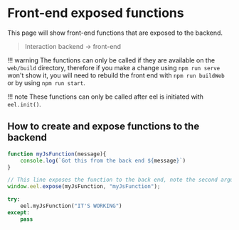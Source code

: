 <!--
 Copyright (C) 2023 Hefestus
 
 This file is part of Bolinho.
 
 Bolinho is free software: you can redistribute it and/or modify
 it under the terms of the GNU General Public License as published by
 the Free Software Foundation, either version 3 of the License, or
 (at your option) any later version.
 
 Bolinho is distributed in the hope that it will be useful,
 but WITHOUT ANY WARRANTY; without even the implied warranty of
 MERCHANTABILITY or FITNESS FOR A PARTICULAR PURPOSE.  See the
 GNU General Public License for more details.
 
 You should have received a copy of the GNU General Public License
 along with Bolinho.  If not, see <http://www.gnu.org/licenses/>.
-->

# Front-end exposed functions

This page will show front-end functions that are exposed to the backend.
> Interaction backend -> front-end

!!! warning
    The functions can only be called if they are available on the `web/build` directory, therefore if you make a change using `npm run serve` won't show it, you will need to rebuild the front end with `npm run buildWeb` or by using `npm run start`.

!!! note
    These functions can only be called after eel is initiated with `eel.init()`.

## How to create and expose functions to the backend

``` jsx
function myJsFunction(message){
    console.log(`Got this from the back end ${message}`)
}

// This line exposes the function to the back end, note the second argument, it is the name that the back end needs to call
window.eel.expose(myJsFunction, "myJsFunction");
```

``` python
try:
    eel.myJsFunction("IT'S WORKING")
except:
    pass
```

